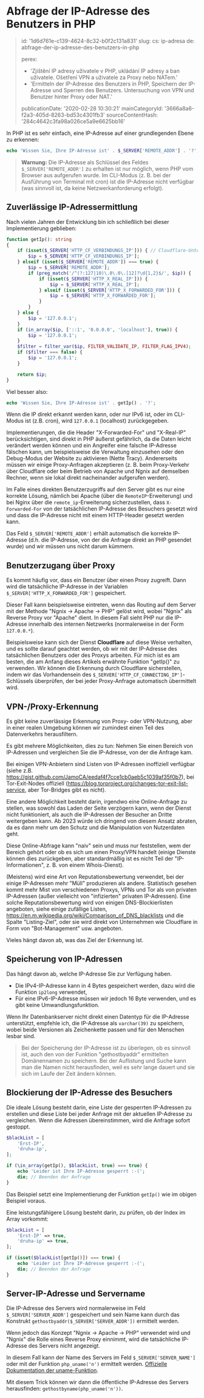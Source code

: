 Abfrage der IP-Adresse des Benutzers in PHP
===========================================

> id: '1d6d761e-c139-4624-8c32-b0f2c131a831'
> slug:
> 	cs: ip-adresa
> 	de: abfrage-der-ip-adresse-des-benutzers-in-php
> 
> perex:
> 	- 'Zjištění IP adresy uživatele v PHP, ukládání IP adresy a ban uživatele. Ošetření VPN a uživatele za Proxy nebo NATem.'
> 	- 'Ermitteln der IP-Adresse des Benutzers in PHP, Speichern der IP-Adresse und Sperren des Benutzers. Untersuchung von VPN und Benutzer hinter Proxy oder NAT.'
> 
> publicationDate: '2020-02-28 10:30:21'
> mainCategoryId: '3666a8a6-f2a3-405d-8263-bd53c4301fb3'
> sourceContentHash: '284c4642c3fa98a026ce5a9e6625bb16'

In PHP ist es sehr einfach, eine IP-Adresse auf einer grundlegenden Ebene zu erkennen:

```php
echo 'Wissen Sie, Ihre IP-Adresse ist' . $_SERVER['REMOTE_ADDR'] . '?';
```

> **Warnung:** Die IP-Adresse als Schlüssel des Feldes `$_SERVER['REMOTE_ADDR']` zu erhalten ist nur möglich, wenn PHP vom Browser aus aufgerufen wurde. Im CLI-Modus (z. B. bei der Ausführung von Terminal mit cron) ist die IP-Adresse nicht verfügbar (was sinnvoll ist, da keine Netzwerkanforderung erfolgt).

Zuverlässige IP-Adressermittlung
-----------------------------

Nach vielen Jahren der Entwicklung bin ich schließlich bei dieser Implementierung geblieben:

```php
function getIp(): string
{
    if (isset($_SERVER['HTTP_CF_VERBINDUNGS_IP'])) { // Cloudflare-Unterstützung
        $ip = $_SERVER['HTTP_CF_VERBINDUNGS_IP'];
    } elseif (isset($_SERVER['REMOTE_ADDR']) === true) {
        $ip = $_SERVER['REMOTE_ADDR'];
        if (preg_match('/^(?:127|10)\.0\.0\.[12]?\d{1,2}$/', $ip)) {
            if (isset($_SERVER['HTTP_X_REAL_IP'])) {
                $ip = $_SERVER['HTTP_X_REAL_IP'];
            } elseif (isset($_SERVER['HTTP_X_FORWARDED_FOR'])) {
                $ip = $_SERVER['HTTP_X_FORWARDED_FOR'];
            }
        }
    } else {
        $ip = '127.0.0.1';
    }
    if (in_array($ip, ['::1', '0.0.0.0', 'localhost'], true)) {
        $ip = '127.0.0.1';
    }
    $filter = filter_var($ip, FILTER_VALIDATE_IP, FILTER_FLAG_IPV4);
    if ($filter === false) {
        $ip = '127.0.0.1';
    }

    return $ip;
}
```

Viel besser also:

```php
echo 'Wissen Sie, Ihre IP-Adresse ist' . getIp() . '?';
```

Wenn die IP direkt erkannt werden kann, oder nur IPv6 ist, oder im CLI-Modus ist (z.B. cron), wird `127.0.0.1` (localhost) zurückgegeben.

Implementierungen, die die Header "X-Forwarded-For" und "X-Real-IP" berücksichtigen, sind direkt in PHP äußerst gefährlich, da die Daten leicht verändert werden können und ein Angreifer eine falsche IP-Adresse fälschen kann, um beispielsweise die Verwaltung einzusehen oder den Debug-Modus der Website zu aktivieren (Nette Tracy). Andererseits müssen wir einige Proxy-Anfragen akzeptieren (z. B. beim Proxy-Verkehr über Cloudflare oder beim Betrieb von Apache und Ngnix auf demselben Rechner, wenn sie lokal direkt nacheinander aufgerufen werden).

Im Falle eines direkten Benutzerzugriffs auf den Server gibt es nur eine korrekte Lösung, nämlich bei Apache (über die `RemoteIP`-Erweiterung) und bei Nginx über die `remote_ip`-Erweiterung sicherzustellen, dass `X-Forwarded-For` von der tatsächlichen IP-Adresse des Besuchers gesetzt wird und dass die IP-Adresse nicht mit einem HTTP-Header gesetzt werden kann.

Das Feld `$_SERVER['REMOTE_ADDR']` erhält automatisch die korrekte IP-Adresse (d.h. die IP-Adresse, von der die Anfrage direkt an PHP gesendet wurde) und wir müssen uns nicht darum kümmern.

Benutzerzugang über Proxy
----------------------------

Es kommt häufig vor, dass ein Benutzer über einen Proxy zugreift. Dann wird die tatsächliche IP-Adresse in der Variablen `$_SERVER['HTTP_X_FORWARDED_FOR']` gespeichert.

Dieser Fall kann beispielsweise eintreten, wenn das Routing auf dem Server mit der Methode "Ngnix -> Apache -> PHP" gelöst wird, wobei "Ngnix" als Reverse Proxy vor "Apache" dient. In diesem Fall sieht PHP nur die IP-Adresse innerhalb des internen Netzwerks (normalerweise in der Form `127.0.0.*`).

Beispielsweise kann sich der Dienst **Cloudflare** auf diese Weise verhalten, und es sollte darauf geachtet werden, ob wir mit der IP-Adresse des tatsächlichen Benutzers oder des Proxys arbeiten. Für mich ist es am besten, die am Anfang dieses Artikels erwähnte Funktion "getIp()" zu verwenden. Wir können die Erkennung durch Cloudflare sicherstellen, indem wir das Vorhandensein des `$_SERVER['HTTP_CF_CONNECTING_IP']`-Schlüssels überprüfen, der bei jeder Proxy-Anfrage automatisch übermittelt wird.

VPN-/Proxy-Erkennung
-------------------

Es gibt keine zuverlässige Erkennung von Proxy- oder VPN-Nutzung, aber in einer realen Umgebung können wir zumindest einen Teil des Datenverkehrs herausfiltern.

Es gibt mehrere Möglichkeiten, dies zu tun: Nehmen Sie einen Bereich von IP-Adressen und vergleichen Sie die IP-Adresse, von der die Anfrage kam.

Bei einigen VPN-Anbietern sind Listen von IP-Adressen inoffiziell verfügbar (siehe z.B. https://gist.github.com/JamoCA/eedaf4f7cce1cb0aeb5c1039af35f0b7), bei Tor-Exit-Nodes offiziell (https://blog.torproject.org/changes-tor-exit-list-service, aber Tor-Bridges gibt es nicht).

Eine andere Möglichkeit besteht darin, irgendwo eine Online-Anfrage zu stellen, was sowohl das Laden der Seite verzögern kann, wenn der Dienst nicht funktioniert, als auch die IP-Adressen der Besucher an Dritte weitergeben kann. Ab 2023 würde ich dringend von diesem Ansatz abraten, da es dann mehr um den Schutz und die Manipulation von Nutzerdaten geht.

Diese Online-Abfrage kann "naiv" sein und muss nur feststellen, wem der Bereich gehört oder ob es sich um einen Proxy/VPN handelt (einige Dienste können dies zurückgeben, aber standardmäßig ist es nicht Teil der "IP-Informationen", z. B. von einem Whois-Dienst).

(Meistens) wird eine Art von Reputationsbewertung verwendet, bei der einige IP-Adressen mehr "Müll" produzieren als andere. Statistisch gesehen kommt mehr Mist von verschiedenen Proxys, VPNs und Tor als von privaten IP-Adressen (außer vielleicht von "infizierten" privaten IP-Adressen). Eine solche Reputationsbewertung wird von einigen DNS-Blockierlisten angeboten, siehe einige zufällige Listen, https://en.m.wikipedia.org/wiki/Comparison_of_DNS_blacklists und die Spalte "Listing-Ziel", oder sie wird direkt von Unternehmen wie Cloudflare in Form von "Bot-Management" usw. angeboten.

Vieles hängt davon ab, was das Ziel der Erkennung ist.

Speicherung von IP-Adressen
------------------

Das hängt davon ab, welche IP-Adresse Sie zur Verfügung haben.

- Die IPv4-IP-Adresse kann in 4 Bytes gespeichert werden, dazu wird die Funktion `ip2long` verwendet,
- Für eine IPv6-IP-Adresse müssen wir jedoch 16 Byte verwenden, und es gibt keine Umwandlungsfunktion.

Wenn Ihr Datenbankserver nicht direkt einen Datentyp für die IP-Adresse unterstützt, empfehle ich, die IP-Adresse als `varchar(39)` zu speichern, wobei beide Versionen als Zeichenkette passen und für den Menschen lesbar sind.

> Bei der Speicherung der IP-Adresse ist zu überlegen, ob es sinnvoll ist, auch den von der Funktion "gethostbyaddr" ermittelten Domänennamen zu speichern. Bei der Auflistung und Suche kann man die Namen nicht herausfinden, weil es sehr lange dauert und sie sich im Laufe der Zeit ändern können.

Blockierung der IP-Adresse des Besuchers
-----------------------------

Die ideale Lösung besteht darin, eine Liste der gesperrten IP-Adressen zu erstellen und diese Liste bei jeder Anfrage mit der aktuellen IP-Adresse zu vergleichen. Wenn die Adressen übereinstimmen, wird die Anfrage sofort gestoppt.

```php
$blackList = [
    'Erst-IP',
    'druha-ip',
];

if (\in_array(getIp(), $blackList, true) === true) {
    echo 'Leider ist Ihre IP-Adresse gesperrt :-(';
    die; // Beenden der Anfrage
}
```

Das Beispiel setzt eine Implementierung der Funktion `getIp()` wie im obigen Beispiel voraus.

Eine leistungsfähigere Lösung besteht darin, zu prüfen, ob der Index im Array vorkommt:

```php
$blackList = [
    'Erst-IP' => true,
    'druha-ip' => true,
];

if (isset($blackList[getIp()]) === true) {
    echo 'Leider ist Ihre IP-Adresse gesperrt :-(';
    die; // Beenden der Anfrage
}
```

Server-IP-Adresse und Servername
---------------------------------

Die IP-Adresse des Servers wird normalerweise im Feld `$_SERVER['SERVER_ADDR']` gespeichert und sein Name kann durch das Konstrukt `gethostbyaddr($_SERVER['SERVER_ADDR'])` ermittelt werden.

Wenn jedoch das Konzept "Ngnix -> Apache -> PHP" verwendet wird und "Ngnix" die Rolle eines Reverse Proxy einnimmt, wird die tatsächliche IP-Adresse des Servers nicht angezeigt.

In diesem Fall kann der Name des Servers im Feld `$_SERVER['SERVER_NAME']` oder mit der Funktion `php_uname('n')` ermittelt werden. [Offizielle Dokumentation der uname-Funktion](https://www.php.net/manual/en/function.php-uname.php).

Mit diesem Trick können wir dann die öffentliche IP-Adresse des Servers herausfinden: `gethostbyname(php_uname('n'))`.
